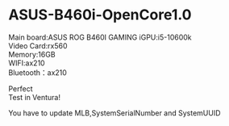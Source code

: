 # ASUS-B460i-OpenCore1.0
Main board:ASUS ROG B460I GAMING
iGPU:i5-10600k  
Video Card:rx560  
Memory:16GB  
WIFI:ax210  
Bluetooth：ax210  

Perfect  
Test in Ventura!  

You have to update MLB,SystemSerialNumber and SystemUUID
